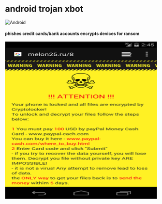 # android trojan xbot 
![Android](https://img.shields.io/badge/Android-3DDC84?style=for-the-badge&logo=android&logoColor=white)
#### phishes credit cards/bank accounts encrypts devices for ransom

<img src="xbot10.png" height="520" width="550" >
